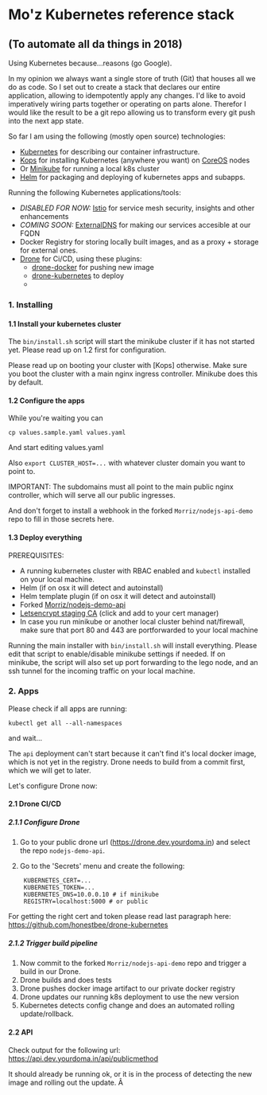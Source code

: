 # Mo'z Kubernetes reference stack
## (To automate all da things in 2018)

Using Kubernetes because...reasons (go Google).

In my opinion we always want a single store of truth (Git) that houses all we do as code.
So I set out to create a stack that declares our entire application, allowing to idempotently apply any changes.
I'd like to avoid imperatively wiring parts together or operating on parts alone.
Therefor I would like the result to be a git repo allowing us to transform every git push into the next app state.

So far I am using the following (mostly open source) technologies:
* [Kubernetes](https://github.com/kubernetes/kubernetes) for describing our container infrastructure.
* [Kops](https://github.com/kubernetes/kops) for installing Kubernetes (anywhere you want) on [CoreOS](https//coreos.com) nodes
* Or [Minikube](https://github.com/kubernetes/minikube) for running a local k8s cluster
* [Helm](https://github.com/kubernetes/helm) for packaging and deploying of kubernetes apps and subapps.

Running the following Kubernetes applications/tools:
* *DISABLED FOR NOW:* [Istio](https://github.com/istio/istio) for service mesh security, insights and other enhancements
* *COMING SOON:* [ExternalDNS](https://github.com/kubernetes-incubator/external-dns) for making our services accesible at our FQDN
* Docker Registry for storing locally built images, and as a proxy + storage for external ones.
* [Drone](https://github.com/drone/drone) for Ci/CD, using these plugins:
    * [drone-docker](https://github.com/drone-plugins/drone-docker) for pushing new image
    * [drone-kubernetes](https://github.com/honestbee/drone-kubernetes) to deploy
    *

### 1. Installing

#### 1.1 Install your kubernetes cluster

The `bin/install.sh` script will start the minikube cluster if it has not started yet. Please read up on 1.2 first for configuration.

Please read up on booting your cluster with [Kops] otherwise.
Make sure you boot the cluster with a main nginx ingress controller. Minikube does this by default.

#### 1.2 Configure the apps

While you're waiting you can

    cp values.sample.yaml values.yaml

And start editing values.yaml

Also `export CLUSTER_HOST=...` with whatever cluster domain you want to point to.

IMPORTANT: The subdomains must all point to the main public nginx controller, which will serve all our public ingresses.

And don't forget to install a webhook in the forked `Morriz/nodejs-api-demo` repo to fill in those secrets here.

#### 1.3 Deploy everything

PREREQUISITES:
- A running kubernetes cluster with RBAC enabled and `kubectl` installed on your local machine.
- Helm (if on osx it will detect and autoinstall)
- Helm template plugin (if on osx it will detect and autoinstall)
- Forked [Morriz/nodejs-demo-api](https://github.com/Morriz/nodejs-demo-api)
- [Letsencrypt staging CA](https://letsencrypt.org/certs/fakelerootx1.pem) (click and add to your cert manager)
- In case you run minikube or another local cluster behind nat/firewall, make sure that port 80 and 443 are portforwarded to your local machine

Running the main installer with `bin/install.sh` will install everything. Please edit that script to enable/disable minikube settings if needed.
If on minikube, the script will also set up port forwarding to the lego node, and an ssh tunnel for the incoming traffic on your local machine.

### 2. Apps

Please check if all apps are running:

    kubectl get all --all-namespaces

and wait...

The `api` deployment can't start because it can't find it's local docker image, which is not yet in the registry.
Drone needs to build from a commit first, which we will get to later.

Let's configure Drone now:

#### 2.1 Drone CI/CD

##### 2.1.1 Configure Drone

1. Go to your public drone url (https://drone.dev.yourdoma.in) and select the repo `nodejs-demo-api`.
2. Go to the 'Secrets' menu and create the following:

        KUBERNETES_CERT=...
        KUBERNETES_TOKEN=...
        KUBERNETES_DNS=10.0.0.10 # if minikube
        REGISTRY=localhost:5000 # or public

For getting the right cert and token please read last paragraph here: https://github.com/honestbee/drone-kubernetes

##### 2.1.2 Trigger build pipeline

1. Now commit to the forked `Morriz/nodejs-api-demo` repo and trigger a build in our Drone.
2. Drone builds and does tests
3. Drone pushes docker image artifact to our private docker registry
4. Drone updates our running k8s deployment to use the new version
5. Kubernetes detects config change and does an automated rolling update/rollback.

#### 2.2 API

Check output for the following url: https://api.dev.yourdoma.in/api/publicmethod

It should already be running ok, or it is in the process of detecting the new image and rolling out the update.
Â
